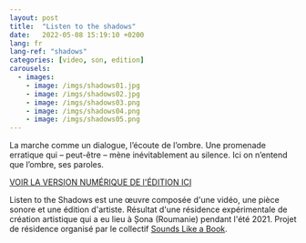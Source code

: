 ```yaml
---
layout: post
title:  "Listen to the shadows"
date:   2022-05-08 15:19:10 +0200
lang: fr
lang-ref: "shadows"
categories: [video, son, edition]
carousels:
  - images:
    - image: /imgs/shadows01.jpg
    - image: /imgs/shadows02.jpg
    - image: /imgs/shadows03.png
    - image: /imgs/shadows04.png
    - image: /imgs/shadows05.png
---
```


La marche comme un dialogue, l’écoute de l’ombre.
Une promenade erratique qui – peut-être – mène inévitablement au silence.
Ici on n’entend que l’ombre, ses paroles.

[VOIR LA VERSION NUMÉRIQUE DE l'ÉDITION ICI](https://en.calameo.com/read/006090984b402a8b8f016)

Listen to the Shadows est une œuvre composée d'une vidéo, une pièce sonore et une édition d'artiste. Résultat d'une résidence expérimentale de création artistique qui a eu lieu à Șona (Roumanie) pendant l'été 2021. Projet de résidence organisé par le collectif [Sounds Like a Book](https://soundslikeabook.com/).

